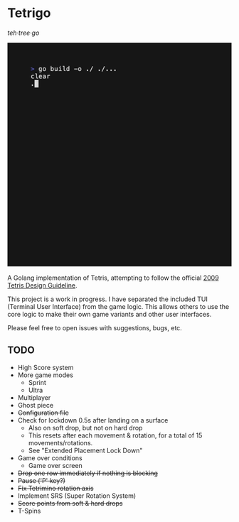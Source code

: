 # Tetrigo

*teh·tree·go*

![app demo](./docs/assets/readme-demo.gif)

A Golang implementation of Tetris, attempting to follow the official [2009 Tetris Design Guideline](https://github.com/Broderick-Westrope/tetrigo/tree/main/docs/2009-Tetris-Design-Guideline.pdf).

This project is a work in progress. I have separated the included TUI (Terminal User Interface) from the game logic. This allows others to use the core logic to make their own game variants and other user interfaces.

Please feel free to open issues with suggestions, bugs, etc.

## TODO

- High Score system
- More game modes
    - Sprint
    - Ultra 
- Multiplayer
- Ghost piece
- ~~Configuration file~~
- Check for lockdown 0.5s after landing on a surface
    - Also on soft drop, but not on hard drop
    - This resets after each movement & rotation, for a total of 15 movements/rotations.
    - See "Extended Placement Lock Down"
- Game over conditions
    - Game over screen
- ~~Drop one row immediately if nothing is blocking~~
- ~~Pause ('P' key?)~~
- ~~Fix Tetrimino rotation axis~~
- Implement SRS (Super Rotation System)
- ~~Score points from soft & hard drops~~
- T-Spins